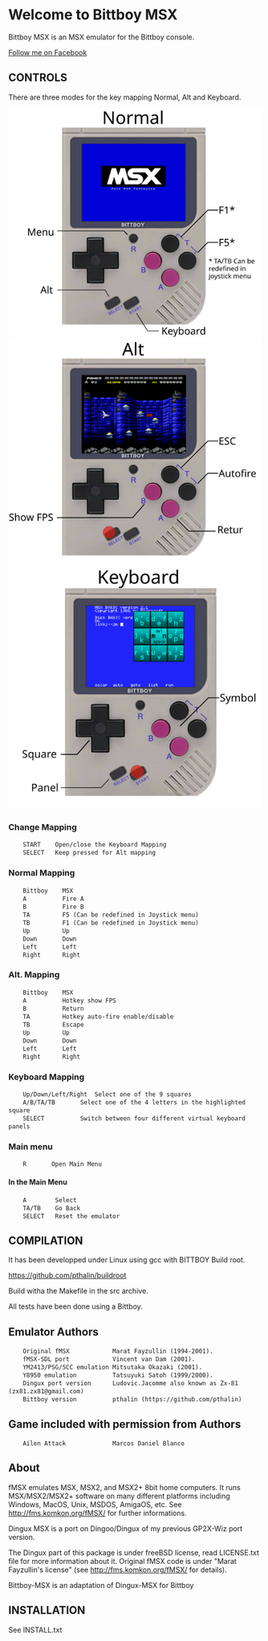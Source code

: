 # Welcome to Bittboy MSX

Bittboy MSX is an MSX emulator for the Bittboy console.

[Follow me on Facebook](https://www.facebook.com/patriksretrotech/)

## CONTROLS

There are three modes for the key mapping Normal, Alt and Keyboard.

![](controls.svg) ![](alt_controls.svg) ![](kbd_controls.svg)


### Change Mapping
		START    Open/close the Keyboard Mapping	
		SELECT   Keep pressed for Alt mapping

### Normal Mapping
		Bittboy    MSX 
		A          Fire A
		B          Fire B
		TA         F5 (Can be redefined in Joystick menu)
		TB         F1 (Can be redefined in Joystick menu)
		Up         Up
		Down       Down
		Left       Left
		Right      Right

### Alt. Mapping
		Bittboy    MSX 
		A          Hotkey show FPS
		B          Return
		TA         Hotkey auto-fire enable/disable
		TB         Escape
		Up         Up
  		Down       Down
  		Left       Left
  		Right      Right

### Keyboard Mapping
		
		Up/Down/Left/Right 	Select one of the 9 squares
		A/B/TA/TB 		Select one of the 4 letters in the highlighted square
		SELECT 			Switch between four different virtual keyboard panels

### Main menu
		R      	Open Main Menu
#### In the Main Menu
		A        Select
		TA/TB    Go Back
		SELECT   Reset the emulator


## COMPILATION

It has been developped under Linux using gcc with BITTBOY Build root.

https://github.com/pthalin/buildroot

Build witha the Makefile in the src archive.
 
All tests have been done using a Bittboy.

## Emulator Authors
		Original fMSX            Marat Fayzullin (1994-2001).
		fMSX-SDL port            Vincent van Dam (2001).
		YM2413/PSG/SCC emulation Mitsutaka Okazaki (2001).
		Y8950 emulation          Tatsuyuki Satoh (1999/2000).
		Dingux port version      Ludovic.Jacomme also known as Zx-81 (zx81.zx81@gmail.com)
		Bittboy version          pthalin (https://github.com/pthalin)
		
## Game included with permission from Authors
		Ailen Attack             Marcos Daniel Blanco




## About

fMSX emulates MSX, MSX2, and MSX2+ 8bit home computers. It runs MSX/MSX2/MSX2+
software on many different platforms including Windows, MacOS, Unix, MSDOS, 
AmigaOS, etc. See http://fms.komkon.org/fMSX/ for further informations.

Dingux MSX is a port on Dingoo/Dingux of my previous GP2X-Wiz port version.

The Dingux part of this package is under freeBSD license, read LICENSE.txt file 
for more information about it. Original fMSX code is under 
"Marat Fayzullin's license" (see http://fms.komkon.org/fMSX/ for details).

Bittboy-MSX is an adaptation of Dingux-MSX for Bittboy

## INSTALLATION

See INSTALL.txt



